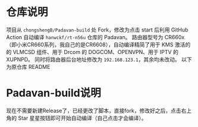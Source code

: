 # 仓库说明
项目从 `chongshengB/Padavan-build` 处 Fork，修改为点击 start 后利用 GitHub Action 自动编译 `hanwckf/rt-n56u` 仓库的 Padavan。
路由器型号为 CR660x（即小米CR660系列，我自己的是CR6608），自动编译精简了用于 KMS 激活的的 VLMCSD 组件、用于 Drcom 的 DOGCOM、OPENVPN、用于 IPTV 的 XUPNPD。
同时将路由器后台地址修改为 `192.168.123.1`，其余均未改动。
以下为原仓库 README

# Padavan-build说明
现在不需要新建Release了，已经更改了脚本，直接fork，修改好之后，点击右上角的 Star 星星按钮即可开始自动编译（自己点击才会编译）。
